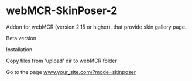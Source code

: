 webMCR-SkinPoser-2
==================

Addon for webMCR (version 2.15 or higher), that provide skin gallery page.

Beta version. 

Installation

Copy files from 'upload' dir to webMCR folder 

Go to the page www.your_site.com/?mode=skinposer
